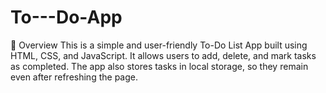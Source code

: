 # To---Do-App
📌 Overview This is a simple and user-friendly To-Do List App built using HTML, CSS, and JavaScript. It allows users to add, delete, and mark tasks as completed. The app also stores tasks in local storage, so they remain even after refreshing the page. 
